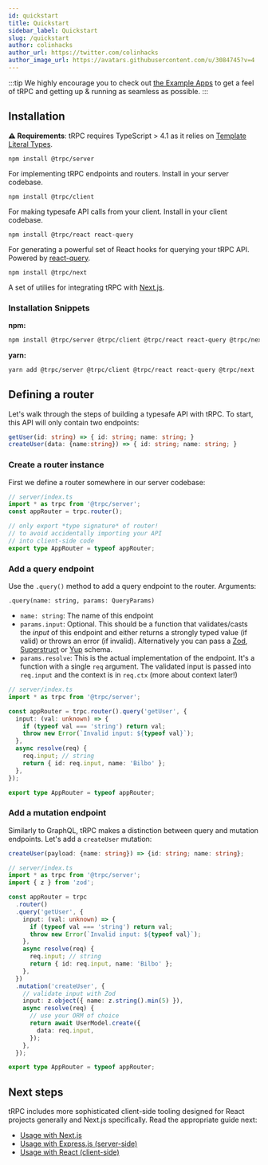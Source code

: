```yaml
---
id: quickstart
title: Quickstart
sidebar_label: Quickstart
slug: /quickstart
author: colinhacks
author_url: https://twitter.com/colinhacks
author_image_url: https://avatars.githubusercontent.com/u/3084745?v=4
---
```


:::tip
We highly encourage you to check out [the Example Apps](example-apps.md) to get a feel of tRPC and getting up & running as seamless as possible.
:::

## Installation

**⚠️ Requirements**: tRPC requires TypeScript > 4.1 as it relies on [Template Literal Types](https://www.typescriptlang.org/docs/handbook/2/template-literal-types.html).

`npm install @trpc/server`

For implementing tRPC endpoints and routers. Install in your server codebase.

`npm install @trpc/client`

For making typesafe API calls from your client. Install in your client codebase.

`npm install @trpc/react react-query`

For generating a powerful set of React hooks for querying your tRPC API. Powered by [react-query](https://react-query.tanstack.com/).

`npm install @trpc/next`

A set of utilies for integrating tRPC with [Next.js](https://nextjs.org/).

### Installation Snippets

**npm:**

```bash
npm install @trpc/server @trpc/client @trpc/react react-query @trpc/next
```

**yarn:**

```bash
yarn add @trpc/server @trpc/client @trpc/react react-query @trpc/next
```

## Defining a router

Let's walk through the steps of building a typesafe API with tRPC. To start, this API will only contain two endpoints:

```ts
getUser(id: string) => { id: string; name: string; }
createUser(data: {name:string}) => { id: string; name: string; }
```

### Create a router instance

First we define a router somewhere in our server codebase:

```ts
// server/index.ts
import * as trpc from '@trpc/server';
const appRouter = trpc.router();

// only export *type signature* of router!
// to avoid accidentally importing your API
// into client-side code
export type AppRouter = typeof appRouter;
```

### Add a query endpoint

Use the `.query()` method to add a query endpoint to the router. Arguments:

`.query(name: string, params: QueryParams)`

- `name: string`: The name of this endpoint
- `params.input`: Optional. This should be a function that validates/casts the _input_ of this endpoint and either returns a strongly typed value (if valid) or throws an error (if invalid). Alternatively you can pass a [Zod](https://github.com/colinhacks/zod), [Superstruct](https://github.com/ianstormtaylor/superstruct) or [Yup](https://github.com/jquense/yup) schema.
- `params.resolve`: This is the actual implementation of the endpoint. It's a function with a single `req` argument. The validated input is passed into `req.input` and the context is in `req.ctx` (more about context later!)

```ts
// server/index.ts
import * as trpc from '@trpc/server';

const appRouter = trpc.router().query('getUser', {
  input: (val: unknown) => {
    if (typeof val === 'string') return val;
    throw new Error(`Invalid input: ${typeof val}`);
  },
  async resolve(req) {
    req.input; // string
    return { id: req.input, name: 'Bilbo' };
  },
});

export type AppRouter = typeof appRouter;
```

### Add a mutation endpoint

Similarly to GraphQL, tRPC makes a distinction between query and mutation endpoints. Let's add a `createUser` mutation:

```ts
createUser(payload: {name: string}) => {id: string; name: string};
```

```ts
// server/index.ts
import * as trpc from '@trpc/server';
import { z } from 'zod';

const appRouter = trpc
  .router()
  .query('getUser', {
    input: (val: unknown) => {
      if (typeof val === 'string') return val;
      throw new Error(`Invalid input: ${typeof val}`);
    },
    async resolve(req) {
      req.input; // string
      return { id: req.input, name: 'Bilbo' };
    },
  })
  .mutation('createUser', {
    // validate input with Zod
    input: z.object({ name: z.string().min(5) }),
    async resolve(req) {
      // use your ORM of choice
      return await UserModel.create({
        data: req.input,
      });
    },
  });

export type AppRouter = typeof appRouter;
```

## Next steps

tRPC includes more sophisticated client-side tooling designed for React projects generally and Next.js specifically. Read the appropriate guide next:

- [Usage with Next.js](/docs/nextjs)
- [Usage with Express.js (server-side)](/docs/express)
- [Usage with React (client-side)](/docs/react)
